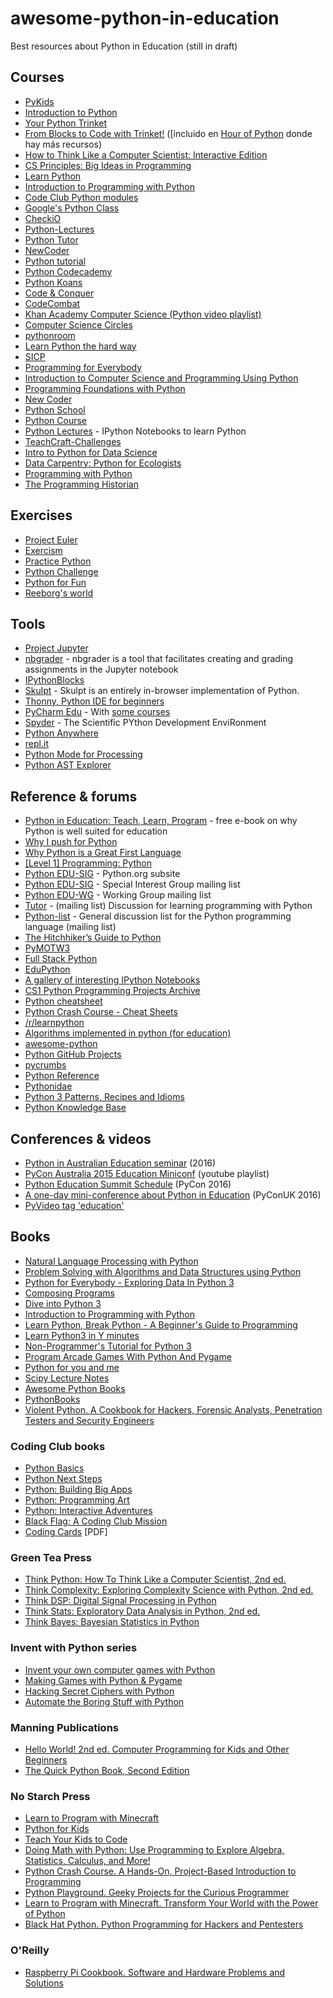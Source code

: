 # awesome-python-in-education
Best resources about Python in Education (still in draft)

## Courses

* [PyKids](http://hello.pykids.us/)
* [Introduction to Python](http://introtopython.org/)
* [Your Python Trinket](https://trinket.io/python)
* [From Blocks to Code with Trinket!](https://hourofpython.com/from-blocks-to-code-with-trinket/) ([incluido en [Hour of Python](https://hourofpython.com/) donde hay más recursos)
* [How to Think Like a Computer Scientist: Interactive Edition](http://interactivepython.org/courselib/static/thinkcspy/index.html)
* [CS Principles: Big Ideas in Programming](http://interactivepython.org/runestone/static/StudentCSP/index.html)
* [Learn Python](http://www.learnpython.org/)
* [Introduction to Programming with Python](http://opentechschool.github.io/python-beginners/en/index.html)
* [Code Club Python modules](https://www.codeclubprojects.org/en-GB/python/)
* [Google's Python Class](https://developers.google.com/edu/python/)
* [CheckiO](https://checkio.org/)
* [Python-Lectures](https://github.com/rajathkumarmp/Python-Lectures)
* [Python Tutor](http://pythontutor.com/)
* [NewCoder](http://newcoder.io/)
* [Python tutorial](https://pythonspot.com/)
* [Python Codecademy](https://www.codecademy.com/learn/python)
* [Python Koans](https://github.com/gregmalcolm/python_koans)
* [Code & Conquer](http://www.codeandconquer.co/)
* [CodeCombat](https://codecombat.com/)
* [Khan Academy Computer Science (Python video playlist)](https://www.youtube.com/playlist?list=PL36E7A2B75028A3D6)
* [Computer Science Circles](http://cscircles.cemc.uwaterloo.ca/)
* [pythonroom](https://pythonroom.com/)
* [Learn Python the hard way](https://learnpythonthehardway.org/book/)
* [SICP](http://cs61a.org/)
* [Programming for Everybody](https://www.coursera.org/learn/python)
* [Introduction to Computer Science and Programming Using Python](https://www.edx.org/course/introduction-computer-science-mitx-6-00-1x-9)
* [Programming Foundations with Python](https://www.udacity.com/course/programming-foundations-with-python--ud036)
* [New Coder](http://newcoder.io/)
* [Python School](https://pythonschool.net/)
* [Python Course](http://www.python-course.eu/)
* [Python Lectures](https://github.com/rajathkumarmp/Python-Lectures) - IPython Notebooks to learn Python
* [TeachCraft-Challenges](https://github.com/teachthenet/TeachCraft-Challenges)
* [Intro to Python for Data Science](https://www.datacamp.com/courses/intro-to-python-for-data-science)
* [Data Carpentry: Python for Ecologists](http://www.datacarpentry.org/python-ecology-lesson/)
* [Programming with Python](http://swcarpentry.github.io/python-novice-inflammation/)
* [The Programming Historian](http://programminghistorian.org/lessons/)

## Exercises

* [Project Euler](https://projecteuler.net/)
* [Exercism](http://exercism.io/)
* [Practice Python](http://www.practicepython.org/)
* [Python Challenge](http://www.pythonchallenge.com/)
* [Python for Fun](http://openbookproject.net/py4fun/)
* [Reeborg's world](http://reeborg.ca/index_en.html)

## Tools

* [Project Jupyter](http://jupyter.org/)
* [nbgrader](http://nbgrader.readthedocs.io/) - nbgrader is a tool that facilitates creating and grading assignments in the Jupyter notebook
* [IPythonBlocks](http://ipythonblocks.org/)
* [Skulpt](http://www.skulpt.org/) - Skulpt is an entirely in-browser implementation of Python.
* [Thonny, Python IDE for beginners](http://thonny.cs.ut.ee/)
* [PyCharm Edu](https://www.jetbrains.com/pycharm-edu/) - With [some courses](https://github.com/JetBrains/pycharm-courses)
* [Spyder](https://github.com/spyder-ide/spyder) - The Scientific PYthon Development EnviRonment
* [Python Anywhere](https://www.pythonanywhere.com/details/education)
* [repl.it](https://repl.it/)
* [Python Mode for Processing](http://py.processing.org/)
* [Python AST Explorer](https://python-ast-explorer.com/)

## Reference & forums

* [Python in Education: Teach, Learn, Program](http://www.oreilly.com/programming/free/python-in-education.csp) - free e-book on why Python is well suited for education
* [Why I push for Python](http://lorenabarba.com/blog/why-i-push-for-python/)
* [Why Python is a Great First Language](http://blog.trinket.io/why-python/)
* [[Level 1] Programming: Python](http://nzacditt.org.nz/resources/programming-and-cs/level-1-programming-python)
* [Python EDU-SIG](https://www.python.org/community/sigs/current/edu-sig/) - Python.org subsite
* [Python EDU-SIG](https://mail.python.org/mailman/listinfo/edu-sig) - Special Interest Group mailing list
* [Python EDU-WG](https://mail.python.org/mailman/listinfo/pythonedu-wg) - Working Group mailing list
* [Tutor](https://mail.python.org/mailman/listinfo/tutor) - (mailing list) Discussion for learning programming with Python
* [Python-list](https://mail.python.org/mailman/listinfo/python-list) - General discussion list for the Python programming language (mailing list)
* [The Hitchhiker’s Guide to Python](http://python-guide.org/)
* [PyMOTW3](https://pymotw.com/3/)
* [Full Stack Python](http://www.fullstackpython.com/)
* [EduPython](http://edupython.co.uk/)
* [A gallery of interesting IPython Notebooks](https://github.com/ipython/ipython/wiki/A-gallery-of-interesting-IPython-Notebooks)
* [CS1 Python Programming Projects Archive](http://www.cse.msu.edu/~cse231/PracticeOfComputingUsingPython/index.php)
* [Python cheatsheet](https://www.pythonsheets.com/)
* [Python Crash Course - Cheat Sheets](http://ehmatthes.github.io/pcc/cheatsheets/README.html)
* [/r/learnpython](https://www.reddit.com/r/learnpython/)
* [Algorithms implemented in python (for education)](https://github.com/TheAlgorithms/Python)
* [awesome-python](https://github.com/vinta/awesome-python)
* [Python GitHub Projects](https://github.com/checkcheckzz/python-github-projects)
* [pycrumbs](https://github.com/kirang89/pycrumbs)
* [Python Reference](https://github.com/rasbt/python_reference)
* [Pythonidae](https://github.com/svaksha/pythonidae)
* [Python 3 Patterns, Recipes and Idioms](http://python-3-patterns-idioms-test.readthedocs.io/)
* [Python Knowledge Base](https://www.quantifiedcode.com/knowledge-base/)

## Conferences & videos

* [Python in Australian Education seminar](https://2016.pycon-au.org/programme/python_in_education_seminar) (2016)
* [PyCon Australia 2015 Education Miniconf](https://www.youtube.com/playlist?list=PLs4CJRBY5F1I5vuApyUXp6bLWly1E-b0s) (youtube playlist)
* [Python Education Summit Schedule](https://us.pycon.org/2016/events/edusummit/schedule/) (PyCon 2016)
* [A one-day mini-conference about Python in Education](http://2016.pyconuk.org/teachers/) (PyConUK 2016)
* [PyVideo tag 'education'](http://pyvideo.org/tag/education/)

## Books

* [Natural Language Processing with Python](http://www.nltk.org/book/)
* [Problem Solving with Algorithms and Data Structures using Python](http://interactivepython.org/courselib/static/pythonds/index.html)
* [Python for Everybody - Exploring Data In Python 3](http://www.pythonlearn.com/book.php)
* [Composing Programs](http://composingprograms.com/)
* [Dive into Python 3](http://getpython3.com/diveintopython3/)
* [Introduction to Programming with Python](http://opentechschool.github.io/python-beginners/en/)
* [Learn Python, Break Python - A Beginner's Guide to Programming](http://learnpythonbreakpython.com/)
* [Learn Python3 in Y minutes](https://learnxinyminutes.com/docs/python3/)
* [Non-Programmer's Tutorial for Python 3](https://en.wikibooks.org/wiki/Non-Programmer%27s_Tutorial_for_Python_3)
* [Program Arcade Games With Python And Pygame](http://programarcadegames.com/)
* [Python for you and me](http://pymbook.readthedocs.io/en/py3/)
* [Scipy Lecture Notes](http://www.scipy-lectures.org/)
* [Awesome Python Books](https://github.com/Junnplus/awesome-python-books)
* [PythonBooks](http://pythonbooks.revolunet.com/)
* [Violent Python. A Cookbook for Hackers, Forensic Analysts, Penetration Testers and Security Engineers](http://store.elsevier.com/Violent-Python/TJ-OConnor/isbn-9781597499576/)

### Coding Club books

* [Python Basics](http://www.codingclub.co.uk/book1_home.php)
* [Python Next Steps](http://www.codingclub.co.uk/book2_home.php)
* [Python: Building Big Apps](http://www.codingclub.co.uk/book3_home.php)
* [Python: Programming Art](http://www.codingclub.co.uk/book4_home.php)
* [Python: Interactive Adventures](http://www.codingclub.co.uk/book5_home.php)
* [Black Flag: A Coding Club Mission](http://www.codingclub.co.uk/black_flag.php)
* [Coding Cards](http://www.codingclub.co.uk/codecards/CC-CodeCards.pdf) [PDF]

### Green Tea Press

* [Think Python: How To Think Like a Computer Scientist, 2nd ed.](http://greenteapress.com/thinkpython2/html/)
* [Think Complexity: Exploring Complexity Science with Python, 2nd ed.](http://greenteapress.com/complexity2/html/)
* [Think DSP: Digital Signal Processing in Python](http://greenteapress.com/thinkdsp/html/)
* [Think Stats: Exploratory Data Analysis in Python, 2nd ed.](http://greenteapress.com/thinkstats2/html/)
* [Think Bayes: Bayesian Statistics in Python](http://www.greenteapress.com/thinkbayes/html/)

### Invent with Python series

* [Invent your own computer games with Python](https://inventwithpython.com/)
* [Making Games with Python & Pygame](https://inventwithpython.com/pygame/)
* [Hacking Secret Ciphers with Python](http://inventwithpython.com/hacking/)
* [Automate the Boring Stuff with Python](https://automatetheboringstuff.com/)

### Manning Publications

* [Hello World! 2nd ed. Computer Programming for Kids and Other Beginners](https://www.manning.com/books/hello-world-second-edition)
* [The Quick Python Book, Second Edition](https://www.manning.com/books/the-quick-python-book-second-edition)

### No Starch Press

* [Learn to Program with Minecraft](https://www.nostarch.com/programwithminecraft)
* [Python for Kids](https://www.nostarch.com/pythonforkids)
* [Teach Your Kids to Code](https://www.nostarch.com/teachkids)
* [Doing Math with Python: Use Programming to Explore Algebra, Statistics, Calculus, and More!](https://www.nostarch.com/doingmathwithpython)
* [Python Crash Course. A Hands-On, Project-Based Introduction to Programming](https://www.nostarch.com/pythoncrashcourse)
* [Python Playground. Geeky Projects for the Curious Programmer](https://www.nostarch.com/pythonplayground)
* [Learn to Program with Minecraft. Transform Your World with the Power of Python](https://www.nostarch.com/programwithminecraft)
* [Black Hat Python. Python Programming for Hackers and Pentesters](https://www.nostarch.com/blackhatpython)

### O'Reilly

* [Raspberry Pi Cookbook. Software and Hardware Problems and Solutions](http://shop.oreilly.com/product/0636920045182.do)

